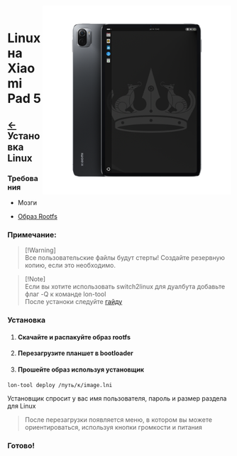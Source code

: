 ﻿﻿<img align="right" src="../../assets/nabu.png" width="425" alt="Linux Running On A Xiaomi Pad 5">

# Linux на Xiaomi Pad 5

## [←](./prepare-ru.md) Установка Linux

### Требования
- Мозги

- [Образ Rootfs](https://timoxa0.su/?dir=share/nabu/images/v3)

### Примечание:
> [!Warning]\
> Все пользовательские файлы будут стерты! Создайте резервную копию, если это необходимо.

> [!Note]\
> Если вы хотите использовать switch2linux для дуалбута добавьте флаг -Q к команде lon-tool\
> После устаноки следуйте [гайду](./linuxswitch-ru.md)

### Установка

1. #### Скачайте и распакуйте образ rootfs

2. #### Перезагрузите планшет в bootloader

3. #### Прошейте образ используя установщик
```
lon-tool deploy /путь/к/image.lni
```
Установщик спросит у вас имя пользователя, пароль и размер раздела для Linux

> После перезагрузки появляется меню, в котором вы можете ориентироваться, используя кнопки громкости и питания

### Готово!
